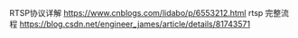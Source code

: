 RTSP协议详解
https://www.cnblogs.com/lidabo/p/6553212.html
rtsp 完整流程
https://blog.csdn.net/engineer_james/article/details/81743571